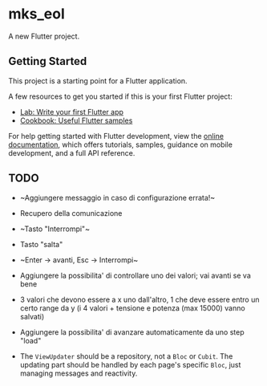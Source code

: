 # mks_eol

A new Flutter project.

## Getting Started

This project is a starting point for a Flutter application.

A few resources to get you started if this is your first Flutter project:

- [Lab: Write your first Flutter app](https://docs.flutter.dev/get-started/codelab)
- [Cookbook: Useful Flutter samples](https://docs.flutter.dev/cookbook)

For help getting started with Flutter development, view the
[online documentation](https://docs.flutter.dev/), which offers tutorials,
samples, guidance on mobile development, and a full API reference.

## TODO

 - ~Aggiungere messaggio in caso di configurazione errata!~
 - Recupero della comunicazione
 - ~Tasto "Interrompi"~
 - Tasto "salta"
 - ~Enter -> avanti, Esc -> Interrompi~
 - Aggiungere la possibilita' di controllare uno dei valori; vai avanti se va bene

 - 3 valori che devono essere a x uno dall'altro, 1 che deve essere entro un certo range da y (i 4 valori + tensione e potenza (max 15000) vanno salvati)
 - Aggiungere la possibilita' di avanzare automaticamente da uno step "load"

 - The `ViewUpdater` should be a repository, not a `Bloc` or `Cubit`. 
    The updating part should be handled by each page's specific `Bloc`, just managing messages and reactivity.
